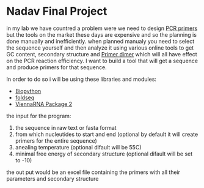 # Nadav Final Project
in my lab we have countred a problem were we need to design [PCR primers](https://www.youtube.com/watch?v=NODrmBHHni8&ab_channel=Henrik%27sLab) but the tools on the market these days are expensive and so the planning is done manually and inefficiently.
when planned manualy you need to select the sequence yourself and then analyze it using various online tools to get GC content, secondary structure and [Primer dimer](https://kilobaser.com/the-pain-of-primer-dimer/) which will all have effect on the PCR reaction efficiency.
I want to build a tool that will get a sequence and produce primers for that sequence.

In order to do so i will be using these libraries and modules:

- [Biopython](https://biopython.org/)
- [foldseq](https://pypi.org/project/seqfold/)
- [ViennaRNA Package 2](https://www.tbi.univie.ac.at/RNA/documentation.html#)

the input for the program:

1. the sequence in raw text or fasta format
2. from which nucleutides to start and end (optional by default it will create primers for the entire sequence)
3. anealing temperature (optional difault will be 55C)
4. minimal free energy of secondary structure (optional difault will be set to -10)

the out put would be an excel file containing the primers with all their parameters and secondary structure

